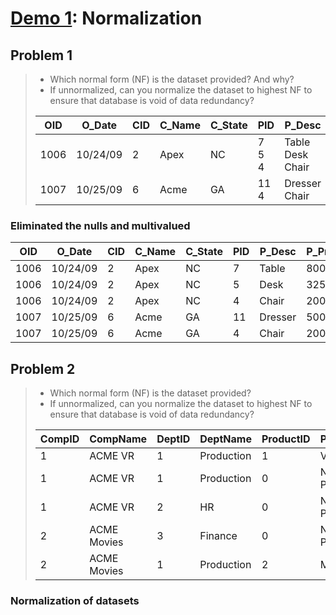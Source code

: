 # [Demo 1](https://github.com/hendraanggrian/IIT-CS425/blob/assets/assignments/demo1.pdf): Normalization

## Problem 1

> - Which normal form (NF) is the dataset provided? And why?
> - If unnormalized, can you normalize the dataset to highest NF to ensure that
    database is void of data redundancy?
>
> | OID | O_Date | CID | C_Name | C_State | PID | P_Desc | P_Price | Qty |
> | --- | --- | --- | --- | --- | --- | --- | --- | --- |
> | 1006 | 10/24/09 | 2 | Apex | NC | 7<br>5<br>4 | Table<br>Desk<br>Chair | 800<br>325<br>200 | 1<br>1<br>1 |
> | 1007 | 10/25/09 | 6 | Acme | GA | 11<br>4 | Dresser<br>Chair | 500<br>200 | 4<br>6 |

### Eliminated the nulls and multivalued

| OID | O_Date | CID | C_Name | C_State | PID | P_Desc | P_Price | Qty |
| --- | --- | --- | --- | --- | --- | --- | --- | --- |
| 1006 | 10/24/09 | 2 | Apex | NC | 7 | Table | 800 | 1 |
| 1006 | 10/24/09 | 2 | Apex | NC | 5 | Desk | 325 | 1 |
| 1006 | 10/24/09 | 2 | Apex | NC | 4 | Chair | 200 | 5 |
| 1007 | 10/25/09 | 6 | Acme | GA | 11 | Dresser | 500 | 4 |
| 1007 | 10/25/09 | 6 | Acme | GA | 4 | Chair | 200 | 6 |

## Problem 2

> - Which normal form (NF) is the dataset provided?
> - If unnormalized, can you normalize the dataset to highest NF to ensure
    that database is void of data redundancy?
>
> | CompID | CompName | DeptID | DeptName | ProductID | ProdName | ProdTypeID | ProdTypeName | Date | Value |
> | --- | --- | --- | --- | --- | --- | --- | --- | --- | --- |
> | 1 | ACME VR | 1 | Production | 1 | VR100 | 1 | Headset | 01/23/2022 | 45 |
> | 1 | ACME VR | 1 | Production | 0 | No Product | | | 01/24/2022 | -90 |
> | 1 | ACME VR | 2 | HR | 0 | No Product | | | 01/23/2022 | 78 |
> | 2 | ACME Movies | 3 | Finance | 0 | No Product | | | 01/23/2022 | 80 |
> | 2 | ACME Movies | 1 | Production | 2 | MC9 | 2 | Camera | 01/23/2022 | 50 |

### Normalization of datasets
